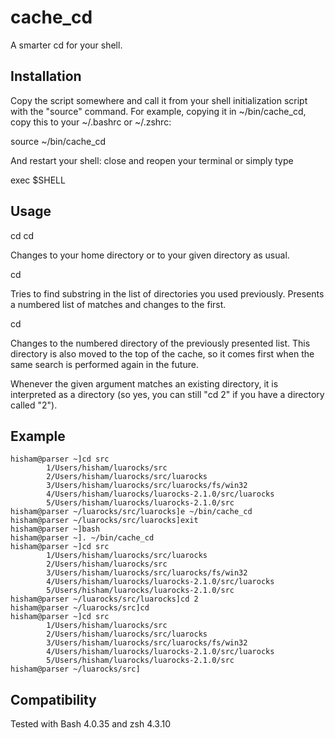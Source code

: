 cache_cd
========

A smarter cd for your shell.

Installation
------------

Copy the script somewhere and call it from your shell initialization script
with the "source" command. For example, copying it in ~/bin/cache_cd, copy
this to your ~/.bashrc or ~/.zshrc:

   source ~/bin/cache_cd

And restart your shell: close and reopen your terminal or simply type

   exec $SHELL

Usage
-----

   cd
   cd <directory>
   
Changes to your home directory or to your given directory as usual.

   cd <substring>

Tries to find substring in the list of directories you used previously.
Presents a numbered list of matches and changes to the first.

   cd <number>

Changes to the numbered directory of the previously presented list.
This directory is also moved to the top of the cache, so it comes first
when the same search is performed again in the future.

Whenever the given argument matches an existing directory, it is interpreted
as a directory (so yes, you can still "cd 2" if you have a directory called
"2").

Example
-------

```shell
hisham@parser ~]cd src
        1/Users/hisham/luarocks/src
        2/Users/hisham/luarocks/src/luarocks
        3/Users/hisham/luarocks/src/luarocks/fs/win32
        4/Users/hisham/luarocks/luarocks-2.1.0/src/luarocks
        5/Users/hisham/luarocks/luarocks-2.1.0/src
hisham@parser ~/luarocks/src/luarocks]e ~/bin/cache_cd  
hisham@parser ~/luarocks/src/luarocks]exit
hisham@parser ~]bash
hisham@parser ~]. ~/bin/cache_cd 
hisham@parser ~]cd src
        1/Users/hisham/luarocks/src/luarocks
        2/Users/hisham/luarocks/src
        3/Users/hisham/luarocks/src/luarocks/fs/win32
        4/Users/hisham/luarocks/luarocks-2.1.0/src/luarocks
        5/Users/hisham/luarocks/luarocks-2.1.0/src
hisham@parser ~/luarocks/src/luarocks]cd 2
hisham@parser ~/luarocks/src]cd
hisham@parser ~]cd src
        1/Users/hisham/luarocks/src
        2/Users/hisham/luarocks/src/luarocks
        3/Users/hisham/luarocks/src/luarocks/fs/win32
        4/Users/hisham/luarocks/luarocks-2.1.0/src/luarocks
        5/Users/hisham/luarocks/luarocks-2.1.0/src
hisham@parser ~/luarocks/src]
```


Compatibility
-------------

Tested with Bash 4.0.35 and zsh 4.3.10

